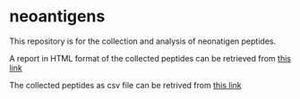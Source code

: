 # neoantigens

This repository is for the collection and analysis of neonatigen peptides.

A report in HTML format of the collected peptides can be retrieved from [this link](https://github.com/ceccarellilab/neoantigens/blob/main/reports/dataset_integration.html)

The collected peptides as csv file can be retrived from [this link](https://github.com/ceccarellilab/neoantigens/blob/main/neoantigens_peptides.csv)

